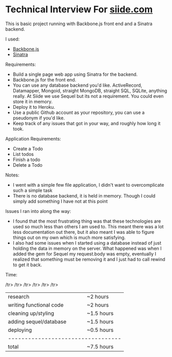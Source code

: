 Technical Interview For [siide.com](http://www.siide.com/)
==========================================================
This is basic project running with Backbone.js front end and a Sinatra backend.

I used:

 * [Backbone.js](http://documentcloud.github.com/backbone/)
 * [Sinatra](http://www.sinatrarb.com/)
 
Requirements:

 * Build a single page web app using Sinatra for the backend. 
 * Backbone.js for the front end. 
 * You can use any database backend you'd like. ActiveRecord, Datamapper, Mongoid, straight MongoDB, straight SQL,  SQLite, anything really. At Siide we use Sequel but its not a requirement. You could even store it in memory.
 * Deploy it to Heroku. 
 * Use a public Github account as your repository, you can use a pseudonym if you'd like.
 * Keep track of any issues that got in your way, and roughly how long it took.
 
Application Requirements:

 * Create a Todo
 * List todos
 * Finish a todo
 * Delete a Todo

Notes:

 * I went with a simple few file application, I didn't want to overcomplicate such a simple task
 * There is no database backend, it is held in memory. Though I could simply add something I have not at this point
	
Issues I ran into along the way:

 * I found that the most frustrating thing was that these technologies are used so much less than others I am used to. This meant there was a lot less documentation out there, but it also meant I was able to figure things out on my own which is much more satisfying.
 * I also had some issues when I started using a database instead of just holding the data in memory on the server.  What happened was when I added the gem for Sequel my request.body was empty, eventually I realized that something must be removing it and I just had to call rewind to get it back.

Time:
<table>
	<tr><td>research</td><td>~2 hours</td>/tr>
	<tr><td>writing functional code</td><td>~2 hours</td>/tr>
	<tr><td>cleaning up/styling</td><td>~1.5 hours</td>/tr>
	<tr><td>adding sequel/database</td><td>~1.5 hours</td>/tr>
	<tr><td>deploying</td><td>~0.5 hours</td>/tr>
	<tr><td colspan=2>----------------------------------</td></tr>
	<tr><td>total</td><td>~7.5 hours</td>/tr>
</table>
